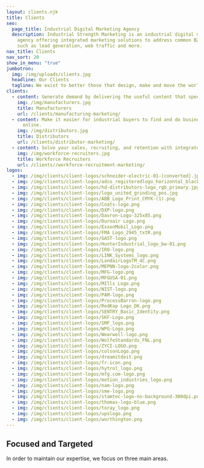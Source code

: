 ```yaml
---
layout: clients.njk
title: Clients
seo:
  page_title: Industrial Digital Marketing Agency
  description: Industrial Strength Marketing is an industrial digital marketing
    agency offering integrated marketing solutions to address common B2B issues,
    such as lead generation, web traffic and more.
nav_title: Clients
nav_sort: 20
show_in_menu: "true"
jumbotron:
  img: /img/uploads/clients.jpg
  headline: Our Clients
  tagline: We exist to better those that design, make and move the world
clients:
  - content: Generate demand by delivering the useful content that specifiers need.
    img: /img/manufacturers.jpg
    title: Manufacturers
    url: /clients/manufacturing-marketing/
  - content: Make it easier for industrial buyers to find and do business with you
      online.
    img: /img/distributors.jpg
    title: Distributors
    url: /clients/distributor-marketing/
  - content: Solve your sales, recruiting, and retention with integrated marketing.
    img: /img/workforce-recruiters.jpg
    title: Workforce Recruiters
    url: /clients//workforce-recruitment-marketing/
logos:
  - img: /img/clients/client-logos/schneider-electric-01-[converted].jpg
  - img: /img/clients/client-logos/adco_registeredlogo_horizontal_blacktext_1.jpg
  - img: /img/clients/client-logos/hd-distributors-logo_rgb_primary.jpg
  - img: /img/clients/client-logos/logo_united_grinding_pos.jpg
  - img: /img/clients/client-logos/ABB_Logo_Print_CMYK-(1).png
  - img: /img/clients/client-logos/Coats-logo.png
  - img: /img/clients/client-logos/DXP-logo.png
  - img: /img/clients/client-logos/Davron-Logo-325x85.png
  - img: /img/clients/client-logos/Duroair Logo.png
  - img: /img/clients/client-logos/ExxonMobil_Logo.png
  - img: /img/clients/client-logos/FMA Logo_2945_txtR.png
  - img: /img/clients/client-logos/GAST-logo.png
  - img: /img/clients/client-logos/HunterIndustrial_logo_bw-01.png
  - img: /img/clients/client-logos/IRO-logo.png
  - img: /img/clients/client-logos/LINK_Systems_logo.png
  - img: /img/clients/client-logos/LandairLogoTM_4C.png
  - img: /img/clients/client-logos/MEPNN-logo-2color.png
  - img: /img/clients/client-logos/MFG-logo.png
  - img: /img/clients/client-logos/MFGUSA-01.png
  - img: /img/clients/client-logos/MIlls Logo.png
  - img: /img/clients/client-logos/NIST-logo.png
  - img: /img/clients/client-logos/PAM-logo.png
  - img: /img/clients/client-logos/ProcessBarron-logo.png
  - img: /img/clients/client-logos/RedKap Logo_DK.png
  - img: /img/clients/client-logos/SENTRY_Basic_Identity.png
  - img: /img/clients/client-logos/SKF-Logo.png
  - img: /img/clients/client-logos/SMF_logo.png
  - img: /img/clients/client-logos/WPG-Logo.png
  - img: /img/clients/client-logos/Wearwell-logo.png
  - img: /img/clients/client-logos/WolfeStandards_FNL.png
  - img: /img/clients/client-logos/ZYCI-LOGO.png
  - img: /img/clients/client-logos/colsonLogo.png
  - img: /img/clients/client-logos/dreamitdoit.png
  - img: /img/clients/client-logos/fr-icon.png
  - img: /img/clients/client-logos/hytrol_logo.png
  - img: /img/clients/client-logos/mfg.com-logo.png
  - img: /img/clients/client-logos/motion_industries_logo.png
  - img: /img/clients/client-logos/nam-logo.png
  - img: /img/clients/client-logos/sme-logo.png
  - img: /img/clients/client-logos/stamtec-logo-no-background-300dpi.png
  - img: /img/clients/client-logos/thomas-logo-blue.png
  - img: /img/clients/client-logos/toray_logo.png
  - img: /img/clients/client-logos/upslogo.png
  - img: /img/clients/client-logos/worthington.png
---
```

 
## Focused and Targeted
In order to maintain our expertise, we focus on three main areas.
